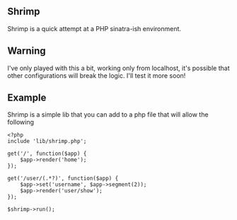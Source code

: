 ## Shrimp
Shrimp is a quick attempt at a PHP sinatra-ish environment.

## Warning
I've only played with this a bit, working only from localhost, it's possible that other configurations will break the logic. I'll test it more soon!

## Example
Shrimp is a simple lib that you can add to a php file that will allow the following

	<?php
	include 'lib/shrimp.php';
	
	get('/', function($app) {
	    $app->render('home');
	});
	
	get('/user/(.*?)', function($app) {
	    $app->set('username', $app->segment(2));
	    $app->render('user/show');
	});
	
	$shrimp->run();